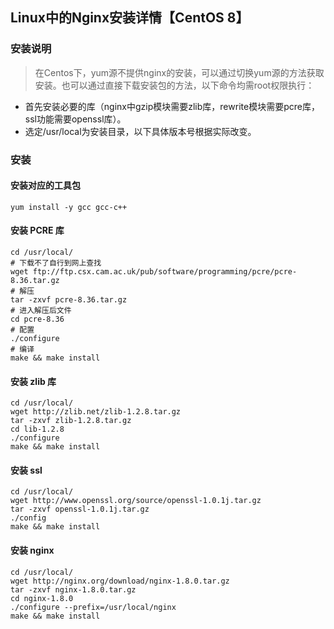 ## Linux中的Nginx安装详情【CentOS 8】

### 安装说明
> 在Centos下，yum源不提供nginx的安装，可以通过切换yum源的方法获取安装。也可以通过直接下载安装包的方法，以下命令均需root权限执行：
* 首先安装必要的库（nginx中gzip模块需要zlib库，rewrite模块需要pcre库，ssl功能需要openssl库）。
* 选定/usr/local为安装目录，以下具体版本号根据实际改变。

### 安装
#### 安装对应的工具包
```shell
yum install -y gcc gcc-c++
```

#### 安装 PCRE 库
```shell
cd /usr/local/ 
# 下载不了自行到网上查找
wget ftp://ftp.csx.cam.ac.uk/pub/software/programming/pcre/pcre-8.36.tar.gz 
# 解压
tar -zxvf pcre-8.36.tar.gz 
# 进入解压后文件
cd pcre-8.36 
# 配置
./configure 
# 编译
make && make install
```

#### 安装 zlib 库
```shell
cd /usr/local/ 
wget http://zlib.net/zlib-1.2.8.tar.gz 
tar -zxvf zlib-1.2.8.tar.gz 
cd lib-1.2.8 
./configure 
make && make install
```

#### 安装 ssl
```shell
cd /usr/local/ 
wget http://www.openssl.org/source/openssl-1.0.1j.tar.gz 
tar -zxvf openssl-1.0.1j.tar.gz 
./config 
make && make install
```

#### 安装 nginx
```shell
cd /usr/local/ 
wget http://nginx.org/download/nginx-1.8.0.tar.gz
tar -zxvf nginx-1.8.0.tar.gz 
cd nginx-1.8.0 
./configure --prefix=/usr/local/nginx 
make && make install
```